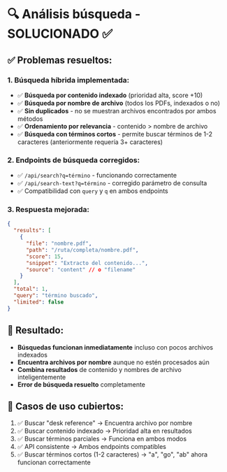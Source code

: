 # 🔍 Análisis búsqueda - SOLUCIONADO ✅

## ✅ **Problemas resueltos:**

### **1. Búsqueda híbrida implementada:**
- ✅ **Búsqueda por contenido indexado** (prioridad alta, score +10)
- ✅ **Búsqueda por nombre de archivo** (todos los PDFs, indexados o no)
- ✅ **Sin duplicados** - no se muestran archivos encontrados por ambos métodos
- ✅ **Ordenamiento por relevancia** - contenido > nombre de archivo
- ✅ **Búsqueda con términos cortos** - permite buscar términos de 1-2 caracteres (anteriormente requería 3+ caracteres)

### **2. Endpoints de búsqueda corregidos:**
- ✅ `/api/search?q=término` - funcionando correctamente
- ✅ `/api/search-text?q=término` - corregido parámetro de consulta
- ✅ Compatibilidad con `query` y `q` en ambos endpoints

### **3. Respuesta mejorada:**
```json
{
  "results": [
    {
      "file": "nombre.pdf",
      "path": "/ruta/completa/nombre.pdf", 
      "score": 15,
      "snippet": "Extracto del contenido...",
      "source": "content" // o "filename"
    }
  ],
  "total": 1,
  "query": "término buscado",
  "limited": false
}
```

## 🚀 **Resultado:**
- **Búsquedas funcionan inmediatamente** incluso con pocos archivos indexados
- **Encuentra archivos por nombre** aunque no estén procesados aún
- **Combina resultados** de contenido y nombres de archivo inteligentemente
- **Error de búsqueda resuelto** completamente

## 🎯 **Casos de uso cubiertos:**
1. ✅ Buscar "desk reference" → Encuentra archivo por nombre
2. ✅ Buscar contenido indexado → Prioridad alta en resultados  
3. ✅ Buscar términos parciales → Funciona en ambos modos
4. ✅ API consistente → Ambos endpoints compatibles
5. ✅ Buscar términos cortos (1-2 caracteres) → "a", "go", "ab" ahora funcionan correctamente